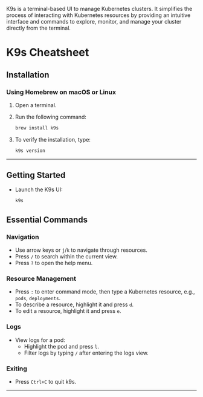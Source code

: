 K9s is a terminal-based UI to manage Kubernetes clusters. It simplifies the process of interacting with Kubernetes resources by providing an intuitive interface and commands to explore, monitor, and manage your cluster directly from the terminal.

# K9s Cheatsheet

## Installation

### Using Homebrew on macOS or Linux

1. Open a terminal.
2. Run the following command:

   ```bash
   brew install k9s
   ```

3. To verify the installation, type:

   ```bash
   k9s version
   ```

---

## Getting Started

- Launch the K9s UI:

  ```bash
  k9s
  ```

## Essential Commands

### Navigation

- Use arrow keys or `j`/`k` to navigate through resources.
- Press `/` to search within the current view.
- Press `?` to open the help menu.

### Resource Management

- Press `:` to enter command mode, then type a Kubernetes resource, e.g., `pods`, `deployments`.
- To describe a resource, highlight it and press `d`.
- To edit a resource, highlight it and press `e`.

### Logs

- View logs for a pod:
  - Highlight the pod and press `l`.
  - Filter logs by typing `/` after entering the logs view.

### Exiting

- Press `Ctrl+C` to quit k9s.

---

